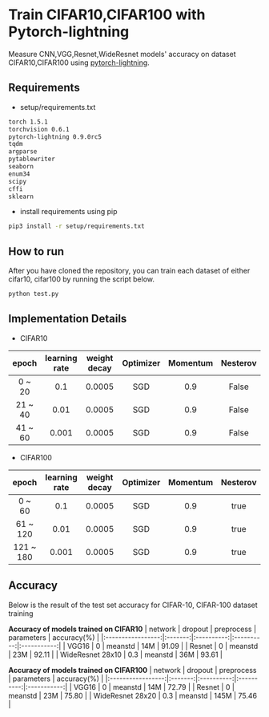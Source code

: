 # Train CIFAR10,CIFAR100 with Pytorch-lightning
Measure CNN,VGG,Resnet,WideResnet models' accuracy on dataset CIFAR10,CIFAR100 using [pytorch-lightning](https://github.com/PyTorchLightning/pytorch-lightning).

## Requirements
- setup/requirements.txt
```bash
torch 1.5.1
torchvision 0.6.1
pytorch-lightning 0.9.0rc5
tqdm
argparse
pytablewriter
seaborn
enum34
scipy
cffi
sklearn
```

- install requirements using pip
```bash
pip3 install -r setup/requirements.txt
```

## How to run
After you have cloned the repository, you can train each dataset of either cifar10, cifar100 by running the script below.

```bash
python test.py
```

## Implementation Details
- CIFAR10

|   epoch   | learning rate |  weight decay | Optimizer | Momentum |  Nesterov |
|:---------:|:-------------:|:-------------:|:---------:|:--------:|:---------:|
|   0 ~ 20  |      0.1      |     0.0005    |    SGD    |    0.9   |   False   |
|  21 ~ 40  |      0.01     |     0.0005    |    SGD    |    0.9   |   False   |
|  41 ~ 60  |      0.001    |     0.0005    |    SGD    |    0.9   |   False   |

- CIFAR100

|   epoch   | learning rate |  weight decay | Optimizer | Momentum | Nesterov |
|:---------:|:-------------:|:-------------:|:---------:|:--------:|:--------:|
|   0 ~ 60  |      0.1      |     0.0005    |    SGD    |    0.9   |   true   |
|  61 ~ 120 |      0.01     |     0.0005    |    SGD    |    0.9   |   true   |
| 121 ~ 180 |      0.001    |     0.0005    |    SGD    |    0.9   |   true   |

## Accuracy
Below is the result of the test set accuracy for CIFAR-10, CIFAR-100 dataset training

**Accuracy of models trained on CIFAR10**
| network           | dropout | preprocess | parameters | accuracy(%) |
|:-----------------:|:-------:|:----------:|:----------:|:-----------:|
|       VGG16       |    0    |   meanstd  |     14M    |    91.09    |
|       Resnet      |    0    |   meanstd  |     23M    |    92.11    |
| WideResnet 28x10  |   0.3   |   meanstd  |     36M    |    93.61    |

**Accuracy of models trained on CIFAR100**
| network           | dropout | preprocess | parameters | accuracy(%) |
|:-----------------:|:-------:|:----------:|:----------:|:-----------:|
|       VGG16       |    0    |   meanstd  |     14M    |    72.79    |
|       Resnet      |    0    |   meanstd  |     23M    |    75.80    |
| WideResnet 28x20  |   0.3   |   meanstd  |    145M    |    75.46    |
